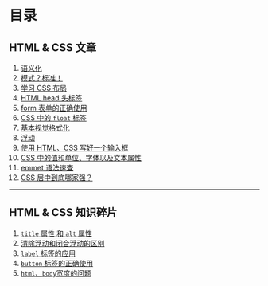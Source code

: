# 目录

## HTML & CSS 文章

1. [语义化](https://github.com/paddingme/Learning-HTML-CSS/issues/1)
2. [模式？标准！](https://github.com/paddingme/Learning-HTML-CSS/issues/2)
3. [学习 CSS 布局](https://github.com/paddingme/Learning-HTML-CSS/issues/3)
4. [HTML head 头标签](https://github.com/paddingme/Learning-HTML-CSS/issues/4)
5. [form 表单的正确使用](https://github.com/paddingme/Learning-HTML-CSS/issues/5)
6. [CSS 中的 `float` 标签](https://github.com/paddingme/Learning-HTML-CSS/issues/6)
7. [基本视觉格式化](https://github.com/paddingme/Learning-HTML-CSS/issues/7)
8. [浮动](https://github.com/paddingme/Learning-HTML-CSS/issues/8)
9. [使用 HTML、CSS 写好一个输入框](https://github.com/paddingme/Learning-HTML-CSS/issues/9)
10. [CSS 中的值和单位、字体以及文本属性](https://github.com/paddingme/Learning-HTML-CSS/issues/10)
11. [emmet 语法速查]()
12. <a href="" title="todo">CSS 居中到底哪家强？</a>


---


## HTML & CSS 知识碎片

1. [`title` 属性 和 `alt` 属性](https://github.com/paddingme/Learning-HTML-CSS/issues/11)
2. [清除浮动和闭合浮动的区别](https://github.com/paddingme/Learning-HTML-CSS/issues/12)
3. [`label` 标签的应用](https://github.com/paddingme/Learning-HTML-CSS/issues/13)
4. [`button` 标签的正确使用](https://github.com/paddingme/Learning-HTML-CSS/issues/14)
5. [`html`、`body`宽度的问题](https://github.com/paddingme/Learning-HTML-CSS/issues/18)











